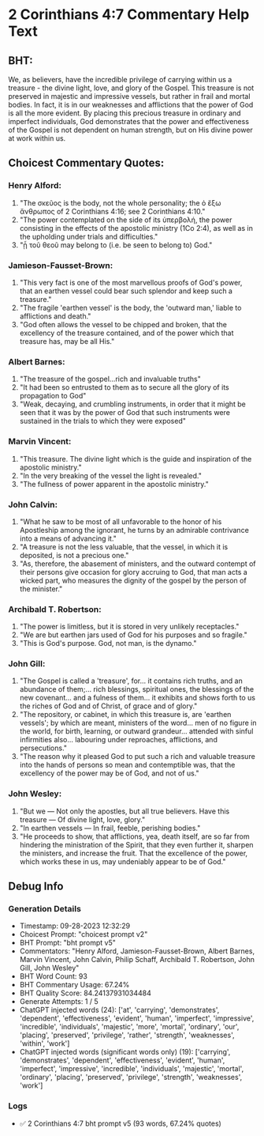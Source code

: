 # 2 Corinthians 4:7 Commentary Help Text

## BHT:
We, as believers, have the incredible privilege of carrying within us a treasure - the divine light, love, and glory of the Gospel. This treasure is not preserved in majestic and impressive vessels, but rather in frail and mortal bodies. In fact, it is in our weaknesses and afflictions that the power of God is all the more evident. By placing this precious treasure in ordinary and imperfect individuals, God demonstrates that the power and effectiveness of the Gospel is not dependent on human strength, but on His divine power at work within us.

## Choicest Commentary Quotes:
### Henry Alford:
1. "The σκεῦος is the body, not the whole personality; the ὁ ἔξω ἄνθρωπος of 2 Corinthians 4:16; see 2 Corinthians 4:10."
2. "The power contemplated on the side of its ὑπερβολή, the power consisting in the effects of the apostolic ministry (1Co 2:4), as well as in the upholding under trials and difficulties."
3. "ᾖ τοῦ θεοῦ may belong to (i.e. be seen to belong to) God."

### Jamieson-Fausset-Brown:
1. "This very fact is one of the most marvellous proofs of God's power, that an earthen vessel could bear such splendor and keep such a treasure."
2. "The fragile 'earthen vessel' is the body, the 'outward man,' liable to afflictions and death."
3. "God often allows the vessel to be chipped and broken, that the excellency of the treasure contained, and of the power which that treasure has, may be all His."

### Albert Barnes:
1. "The treasure of the gospel...rich and invaluable truths"
2. "It had been so entrusted to them as to secure all the glory of its propagation to God"
3. "Weak, decaying, and crumbling instruments, in order that it might be seen that it was by the power of God that such instruments were sustained in the trials to which they were exposed"

### Marvin Vincent:
1. "This treasure. The divine light which is the guide and inspiration of the apostolic ministry."
2. "In the very breaking of the vessel the light is revealed."
3. "The fullness of power apparent in the apostolic ministry."

### John Calvin:
1. "What he saw to be most of all unfavorable to the honor of his Apostleship among the ignorant, he turns by an admirable contrivance into a means of advancing it."
2. "A treasure is not the less valuable, that the vessel, in which it is deposited, is not a precious one."
3. "As, therefore, the abasement of ministers, and the outward contempt of their persons give occasion for glory accruing to God, that man acts a wicked part, who measures the dignity of the gospel by the person of the minister."

### Archibald T. Robertson:
1. "The power is limitless, but it is stored in very unlikely receptacles." 
2. "We are but earthen jars used of God for his purposes and so fragile."
3. "This is God's purpose. God, not man, is the dynamo."

### John Gill:
1. "The Gospel is called a 'treasure', for... it contains rich truths, and an abundance of them;... rich blessings, spiritual ones, the blessings of the new covenant... and a fulness of them... it exhibits and shows forth to us the riches of God and of Christ, of grace and of glory."
2. "The repository, or cabinet, in which this treasure is, are 'earthen vessels'; by which are meant, ministers of the word... men of no figure in the world, for birth, learning, or outward grandeur... attended with sinful infirmities also... labouring under reproaches, afflictions, and persecutions."
3. "The reason why it pleased God to put such a rich and valuable treasure into the hands of persons so mean and contemptible was, that the excellency of the power may be of God, and not of us."

### John Wesley:
1. "But we — Not only the apostles, but all true believers. Have this treasure — Of divine light, love, glory."
2. "In earthen vessels — In frail, feeble, perishing bodies."
3. "He proceeds to show, that afflictions, yea, death itself, are so far from hindering the ministration of the Spirit, that they even further it, sharpen the ministers, and increase the fruit. That the excellence of the power, which works these in us, may undeniably appear to be of God."


## Debug Info
### Generation Details
- Timestamp: 09-28-2023 12:32:29
- Choicest Prompt: "choicest prompt v2"
- BHT Prompt: "bht prompt v5"
- Commentators: "Henry Alford, Jamieson-Fausset-Brown, Albert Barnes, Marvin Vincent, John Calvin, Philip Schaff, Archibald T. Robertson, John Gill, John Wesley"
- BHT Word Count: 93
- BHT Commentary Usage: 67.24%
- BHT Quality Score: 84.24137931034484
- Generate Attempts: 1 / 5
- ChatGPT injected words (24):
	['at', 'carrying', 'demonstrates', 'dependent', 'effectiveness', 'evident', 'human', 'imperfect', 'impressive', 'incredible', 'individuals', 'majestic', 'more', 'mortal', 'ordinary', 'our', 'placing', 'preserved', 'privilege', 'rather', 'strength', 'weaknesses', 'within', 'work']
- ChatGPT injected words (significant words only) (19):
	['carrying', 'demonstrates', 'dependent', 'effectiveness', 'evident', 'human', 'imperfect', 'impressive', 'incredible', 'individuals', 'majestic', 'mortal', 'ordinary', 'placing', 'preserved', 'privilege', 'strength', 'weaknesses', 'work']

### Logs
- ✅ 2 Corinthians 4:7 bht prompt v5 (93 words, 67.24% quotes)
